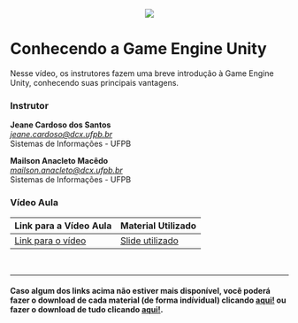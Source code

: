 <p align="center">
  <img src="https://github.com/a4s-ufpb/Designs/blob/master/logo_slogan.png" />
</p>

# Conhecendo a Game Engine Unity 

Nesse vídeo, os instrutores fazem uma breve introdução à Game Engine Unity, conhecendo suas principais vantagens.

### Instrutor
**Jeane Cardoso dos Santos** </br>
*jeane.cardoso@dcx.ufpb.br* </br>
Sistemas de Informações - UFPB 


**Mailson Anacleto Macêdo** </br>
*mailson.anacleto@dcx.ufpb.br* </br>
Sistemas de Informações - UFPB 



### Vídeo Aula

| Link para a Vídeo Aula | Material Utilizado |
| -- | -- |
| [Link para o vídeo](https://youtu.be/YTbe4z9IF50) | [Slide utilizado ](https://docs.google.com/presentation/d/1NcVmr4smADKJSm5Th6WCCaIOs1q1yYbBoJ9EgVMTbSA/edit?usp=sharing) 

</br>

--- 
#### Caso algum dos links acima não estiver mais disponível, você poderá fazer o download de cada material (de forma indívidual) clicando [aqui!](https://github.com/a4s-ufpb/Acoes-Formacao/tree/master/Conhecendo-a-Game-Engine-Unity) ou fazer o download de tudo clicando [aqui!](https://drive.google.com/file/d/19lVoG9APZXvEhp8j1W0drJctzPqY0GWl/view?usp=sharing).
